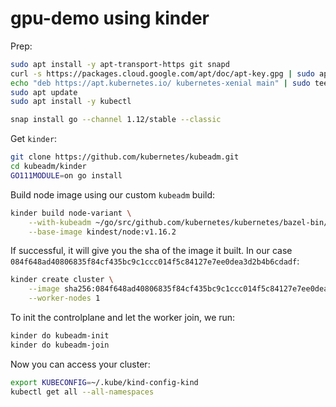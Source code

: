 # gpu-demo using kinder

Prep:

```sh
sudo apt install -y apt-transport-https git snapd
curl -s https://packages.cloud.google.com/apt/doc/apt-key.gpg | sudo apt-key add -
echo "deb https://apt.kubernetes.io/ kubernetes-xenial main" | sudo tee -a /etc/apt/sources.list.d/kubernetes.list
sudo apt update
sudo apt install -y kubectl

snap install go --channel 1.12/stable --classic
```

Get `kinder`:

```sh
git clone https://github.com/kubernetes/kubeadm.git
cd kubeadm/kinder
GO111MODULE=on go install
```

Build node image using our custom `kubeadm` build:

```sh
kinder build node-variant \
    --with-kubeadm ~/go/src/github.com/kubernetes/kubernetes/bazel-bin/cmd/kubeadm/linux_amd64_pure_stripped/kubeadm \
    --base-image kindest/node:v1.16.2
```

If successful, it will give you the sha of the image it built. In our case `084f648ad40806835f84cf435bc9c1ccc014f5c84127e7ee0dea3d2b4b6cdadf`:

```sh
kinder create cluster \
    --image sha256:084f648ad40806835f84cf435bc9c1ccc014f5c84127e7ee0dea3d2b4b6cdadf \
    --worker-nodes 1
```

To init the controlplane and let the worker join, we run:

```sh
kinder do kubeadm-init
kinder do kubeadm-join
```

Now you can access your cluster:

```sh
export KUBECONFIG=~/.kube/kind-config-kind
kubectl get all --all-namespaces
```
